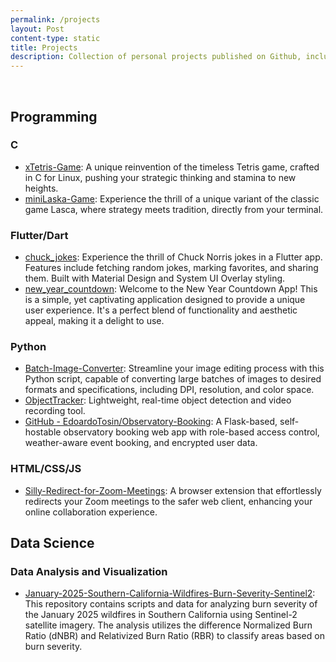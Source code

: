 ```yaml
---
permalink: /projects
layout: Post
content-type: static
title: Projects
description: Collection of personal projects published on Github, including CLI-based games, image conversion tool, and more. This webpage provides links to each project.
---
```


<br>

## Programming

### C

- [xTetris-Game](https://github.com/EdoardoTosin/xTetris-Game): A unique reinvention of the timeless Tetris game, crafted in C for Linux, pushing your strategic thinking and stamina to new heights.
- [miniLaska-Game](https://github.com/EdoardoTosin/miniLaska-Game): Experience the thrill of a unique variant of the classic game Lasca, where strategy meets tradition, directly from your terminal.

### Flutter/Dart

- [chuck\_jokes](https://github.com/EdoardoTosin/chuck_jokes): Experience the thrill of Chuck Norris jokes in a Flutter app. Features include fetching random jokes, marking favorites, and sharing them. Built with Material Design and System UI Overlay styling.
- [new\_year\_countdown](https://github.com/EdoardoTosin/new_year_countdown): Welcome to the New Year Countdown App! This is a simple, yet captivating application designed to provide a unique user experience. It's a perfect blend of functionality and aesthetic appeal, making it a delight to use.

### Python

- [Batch-Image-Converter](https://github.com/EdoardoTosin/Batch-Image-Converter): Streamline your image editing process with this Python script, capable of converting large batches of images to desired formats and specifications, including DPI, resolution, and color space.
- [ObjectTracker](https://github.com/EdoardoTosin/ObjectTracker): Lightweight, real-time object detection and video recording tool.
- [GitHub - EdoardoTosin/Observatory-Booking](https://github.com/EdoardoTosin/Observatory-Booking): A Flask-based, self-hostable observatory booking web app with role-based access control, weather-aware event booking, and encrypted user data.

### HTML/CSS/JS

- [Silly-Redirect-for-Zoom-Meetings](https://github.com/EdoardoTosin/Silly-Redirect-for-Zoom-Meetings): A browser extension that effortlessly redirects your Zoom meetings to the safer web client, enhancing your online collaboration experience.

## Data Science

### Data Analysis and Visualization

- [January-2025-Southern-California-Wildfires-Burn-Severity-Sentinel2](https://github.com/EdoardoTosin/January-2025-Southern-California-Wildfires-Burn-Severity-Sentinel2): This repository contains scripts and data for analyzing burn severity of the January 2025 wildfires in Southern California using Sentinel-2 satellite imagery. The analysis utilizes the difference Normalized Burn Ratio (dNBR) and Relativized Burn Ratio (RBR) to classify areas based on burn severity.
